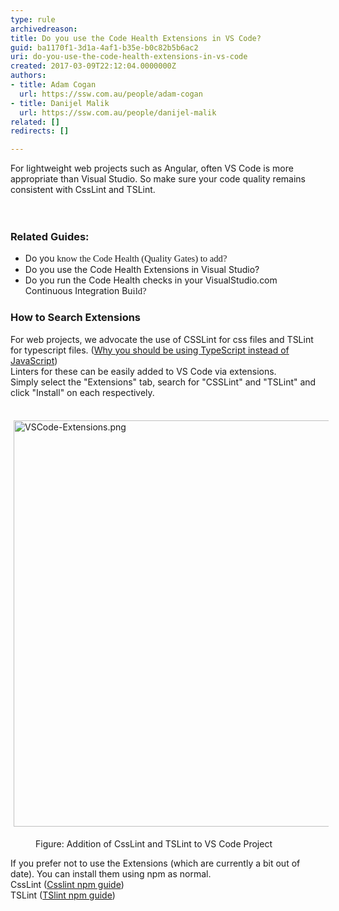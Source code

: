 ```yaml
---
type: rule
archivedreason: 
title: Do you use the Code Health Extensions in VS Code?
guid: ba1170f1-3d1a-4af1-b35e-b0c82b5b6ac2
uri: do-you-use-the-code-health-extensions-in-vs-code
created: 2017-03-09T22:12:04.0000000Z
authors:
- title: Adam Cogan
  url: https://ssw.com.au/people/adam-cogan
- title: Danijel Malik
  url: https://ssw.com.au/people/danijel-malik
related: []
redirects: []

---
```



For lightweight web projects such as Angular, often VS Code is more appropriate than Visual Studio. So&#160;make sure your code quality remains consistent with CssLint and TSLint.<br>
<br><excerpt class='endintro'></excerpt><br>
<h3 class="ssw15-rteElement-H3">​Re​lated Guides&#58;</h3><ul><li>Do
you<span style="font-family&#58;calibri;font-size&#58;11pt;"> know the Code Health (Quality Gates) to add?</span><br></li><li>Do you use the Code Health Extensions in Visual Studio?<br></li><li>Do you run the Code Health checks in your VisualStudio.com Continuous Integration Bu<span style="font-family&#58;calibri;font-size&#58;11pt;">ild?​</span><br></li></ul><h3 class="ssw15-rteElement-H3">How to Search E​xtensi​​​ons​<br></h3><p>​For web projects, we advocate the use of CSSLint for css files and TSLint for typescript files. (<a href="/_layouts/15/FIXUPREDIRECT.ASPX?WebId=3dfc0e07-e23a-4cbb-aac2-e778b71166a2&amp;TermSetId=07da3ddf-0924-4cd2-a6d4-a4809ae20160&amp;TermId=d82703e0-6244-4fb6-9017-bac4e4b2361d">Why you should be using TypeScript instead of JavaScript​​</a>)<br>Linters for these can be easily added to VS Code via extensions.<br>Simply select the &quot;Extensions&quot; tab, search for &quot;CSSLint&quot; and &quot;TSLint&quot; and click &quot;Install&quot; on each respectively.​</p><dl class="ssw15-rteElement-ImageArea">​​<img src="/SiteAssets/do-you-use-the-code-health-extensions-in-vs-code/VSCode-Extensions.png" alt="VSCode-Extensions.png" style="margin&#58;5px;width&#58;650px;" /></dl><dd class="ssw15-rteElement-FigureNormal">Figure&#58; Addition of CssLi​nt and TSLint to VS Code Project</dd><p>If you prefer not to use the Extensions (which are currently a bit out of date). You can install them using npm as normal.​​<br>CssLint (<a href="https&#58;//www.npmjs.com/package/csslint%E2%80%8B">Csslint npm guide</a>)<br>TSLint (<a href="https&#58;//www.npmjs.com/package/tslint%20%E2%80%8B">TSlint npm guide​</a>)<br><br></p>


